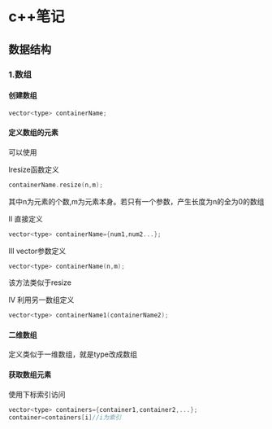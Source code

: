 # c++笔记

## 数据结构

### 1.数组

#### 创建数组

```c++
vector<type> containerName;
```

#### 定义数组的元素

可以使用

Ⅰresize函数定义

```c++
containerName.resize(n,m);
```

其中n为元素的个数,m为元素本身。若只有一个参数，产生长度为n的全为0的数组

Ⅱ 直接定义

```c++
vector<type> containerName={num1,num2...};
```

Ⅲ vector参数定义

```c++
vector<type> containerName(n,m);
```

该方法类似于resize

Ⅳ 利用另一数组定义

```c++
vector<type> containerName1(containerName2);
```

#### 二维数组

定义类似于一维数组，就是type改成数组

#### 获取数组元素

使用下标索引访问

```c++
vector<type> containers={container1,container2,...};
container=containers[i]//i为索引
```

